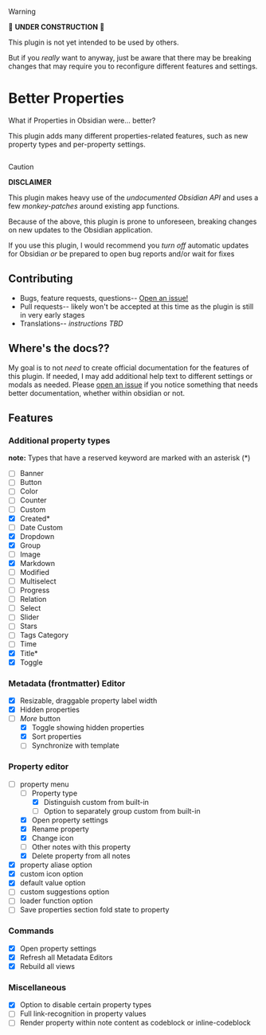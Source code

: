 > [!WARNING]
> 🚧 **UNDER CONSTRUCTION** 🚧
>
> This plugin is not yet intended to be used by others.
>
> But if you _really_ want to anyway, just be aware that there may be breaking changes that may require you to reconfigure different features and settings.

# Better Properties

What if Properties in Obsidian were... better?

This plugin adds many different properties-related features, such as new property types and per-property settings.

<div style="display: flex; gap: 5px; flex-wrap: wrap;">

<!-- ![property types example](./demo-assets/property-types-example.png)

![property types](./demo-assets/property-types.png)

![property types](./demo-assets/property-menu.png) -->

</div>

> [!CAUTION]
>
> **DISCLAIMER**
>
> This plugin makes heavy use of the _undocumented Obsidian API_ and uses a few _monkey-patches_ around existing app functions.
>
> Because of the above, this plugin is prone to unforeseen, breaking changes on new updates to the Obsidian application.
>
> If you use this plugin, I would recommend you _turn off_ automatic updates for Obsidian _or_ be prepared to open bug reports and/or wait for fixes

## Contributing

- Bugs, feature requests, questions-- [Open an issue!](https://github.com/unxok/obsidian-better-properties/issues/new/choose)
- Pull requests-- likely won't be accepted at this time as the plugin is still in very early stages
- Translations-- _instructions TBD_

## Where's the docs??

My goal is to not _need_ to create official documentation for the features of this plugin. If needed, I may add additional help text to different settings or modals as needed. Please [open an issue](https://github.com/unxok/obsidian-better-properties/issues/new/choose) if you notice something that needs better documentation, whether within obsidian or not.

## Features

### Additional property types

**note:** Types that have a reserved keyword are marked with an asterisk (\*)

- [ ] Banner
- [ ] Button
- [ ] Color
- [ ] Counter
- [ ] Custom
- [x] Created\*
- [ ] Date Custom
- [x] Dropdown
- [x] Group
- [ ] Image
- [x] Markdown
- [ ] Modified
- [ ] Multiselect
- [ ] Progress
- [ ] Relation
- [ ] Select
- [ ] Slider
- [ ] Stars
- [ ] Tags Category
- [ ] Time
- [x] Title\*
- [x] Toggle

### Metadata (frontmatter) Editor

- [x] Resizable, draggable property label width
- [x] Hidden properties
- [ ] _More_ button
  - [x] Toggle showing hidden properties
  - [x] Sort properties
  - [ ] Synchronize with template

### Property editor

- [ ] property menu
  - [ ] Property type
    - [x] Distinguish custom from built-in
    - [ ] Option to separately group custom from built-in
  - [x] Open property settings
  - [x] Rename property
  - [x] Change icon
  - [ ] Other notes with this property
  - [x] Delete property from all notes
- [x] property aliase option
- [x] custom icon option
- [x] default value option
- [ ] custom suggestions option
- [ ] loader function option
- [ ] Save properties section fold state to property

### Commands

- [x] Open property settings
- [x] Refresh all Metadata Editors
- [x] Rebuild all views

### Miscellaneous

- [x] Option to disable certain property types
- [ ] Full link-recognition in property values
- [ ] Render property within note content as codeblock or inline-codeblock
